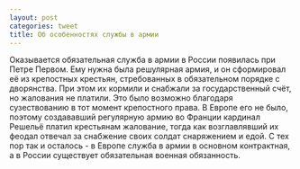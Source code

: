 ```yaml
---
layout: post
categories: tweet
title: Об особенностях службы в армии
---
```


Оказывается обязательная служба в армии в России появилась при Петре Первом. Ему нужна была решулярная армия, и он сформировал её из крепостных крестьян, стребованных в обязательном порядке с дворянства. При этом их кормили и снабжали за государственный счёт, но жалования не платили. Это было возможно благодаря сузествованию в тот момент крепостного права. В Европе его не было, поэтому создававший регулярную армию во Франции кардинал Решельё платил крестьянам жалование, тогда как возглавлявший их феодал отвечал за снабжение своих солдат снаряжением и едой. С тех пор так и осталось - в Европе служба в армии в основном контрактная, а в России существует обязательная военная обязанность.
